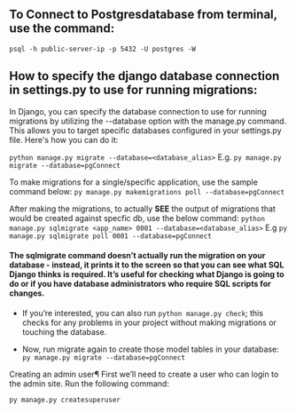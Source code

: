 ## To Connect to Postgresdatabase from terminal, use the command:
```psql -h public-server-ip -p 5432 -U postgres -W```


## How to specify the django database connection in settings.py to use for running migrations:

In Django, you can specify the database connection to use for running migrations by utilizing the --database option with the manage.py command. This allows you to target specific databases configured in your settings.py file. Here's how you can do it:

```python manage.py migrate --database=<database_alias>``` E.g. 
```py manage.py migrate --database=pgConnect```

To make migrations for a single/specific application, use the sample command below:
```py manage.py makemigrations poll --database=pgConnect```

After making the migrations, to actually <b>SEE</b> the output of migrations that would be created against specfic db, use the below command:
```python manage.py sqlmigrate <app_name> 0001 --database=<database_alias>``` 
E.g ```py manage.py sqlmigrate poll 0001 --database=pgConnect```

#### The sqlmigrate command doesn’t actually run the migration on your database - instead, it prints it to the screen so that you can see what SQL Django thinks is required. It’s useful for checking what Django is going to do or if you have database administrators who require SQL scripts for changes.

- If you’re interested, you can also run ```python manage.py check```; this checks for any problems in your project without making migrations or touching the database.

- Now, run migrate again to create those model tables in your database:
```py manage.py migrate --database=pgConnect```

Creating an admin user¶
First we’ll need to create a user who can login to the admin site. Run the following command:

```py manage.py createsuperuser```
